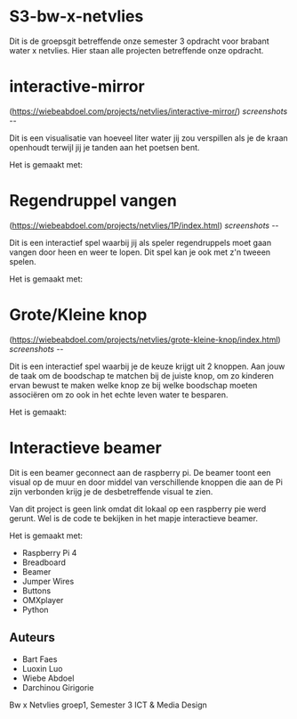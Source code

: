 # S3-bw-x-netvlies

Dit is de groepsgit betreffende onze semester 3 opdracht voor brabant water x netvlies. Hier staan alle projecten betreffende onze opdracht.

# interactive-mirror
(https://wiebeabdoel.com/projects/netvlies/interactive-mirror/)
*screenshots* --

Dit is een visualisatie van hoeveel liter water jij zou verspillen als je de kraan openhoudt terwijl jij je tanden aan het poetsen bent.

Het is gemaakt met:
# Regendruppel vangen
(https://wiebeabdoel.com/projects/netvlies/1P/index.html)
*screenshots* --

Dit is een interactief spel waarbij jij als speler regendruppels moet gaan vangen door heen en weer te lopen. Dit spel kan je ook met z'n tweeen spelen. 

Het is gemaakt met: 

# Grote/Kleine knop
(https://wiebeabdoel.com/projects/netvlies/grote-kleine-knop/index.html)
*screenshots* -- 

Dit is een interactief spel waarbij je de keuze krijgt uit 2 knoppen. Aan jouw de taak om de boodschap te matchen bij de juiste knop, om zo kinderen ervan bewust te maken welke knop ze bij welke boodschap moeten associëren om zo ook in het echte leven water te besparen. 

Het is gemaakt:

# Interactieve beamer
Dit is een beamer geconnect aan de raspberry pi. De beamer toont een visual op de muur en door middel van verschillende knoppen die aan de Pi zijn verbonden krijg je de desbetreffende visual te zien. 

Van dit project is geen link omdat dit lokaal op een raspberry pie werd gerunt. Wel is de code te bekijken in het mapje interactieve beamer.

Het is gemaakt met:
* Raspberry Pi 4
* Breadboard
* Beamer
* Jumper Wires
* Buttons
* OMXplayer 
* Python

## Auteurs

* Bart Faes
* Luoxin Luo
* Wiebe Abdoel
* Darchinou Girigorie


Bw x Netvlies groep1, Semester 3 ICT & Media Design

